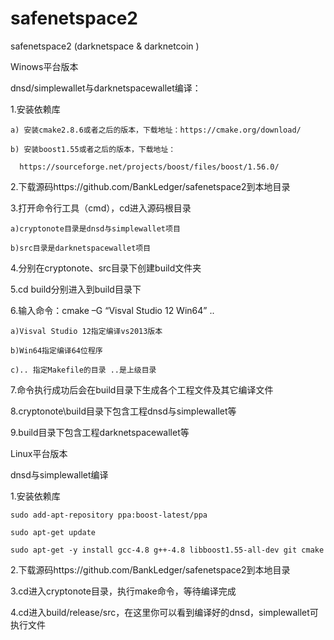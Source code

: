 # safenetspace2
safenetspace2 (darknetspace &amp; darknetcoin )

Winows平台版本

dnsd/simplewallet与darknetspacewallet编译：

1.安装依赖库

    a) 安装cmake2.8.6或者之后的版本，下载地址：https://cmake.org/download/
  
    b) 安装boost1.55或者之后的版本，下载地址：
  
      https://sourceforge.net/projects/boost/files/boost/1.56.0/
      
2.下载源码https://github.com/BankLedger/safenetspace2到本地目录

3.打开命令行工具（cmd），cd进入源码根目录

    a)cryptonote目录是dnsd与simplewallet项目

    b)src目录是darknetspacewallet项目
  
4.分别在cryptonote、src目录下创建build文件夹

5.cd build分别进入到build目录下

6.输入命令：cmake –G “Visval Studio 12 Win64” ..

    a)Visval Studio 12指定编译vs2013版本
  
    b)Win64指定编译64位程序
  
    c).. 指定Makefile的目录 ..是上级目录
  
7.命令执行成功后会在build目录下生成各个工程文件及其它编译文件

8.cryptonote\build目录下包含工程dnsd与simplewallet等

9.build目录下包含工程darknetspacewallet等









Linux平台版本

dnsd与simplewallet编译

1.安装依赖库

    sudo add-apt-repository ppa:boost-latest/ppa
  
    sudo apt-get update
  
    sudo apt-get -y install gcc-4.8 g++-4.8 libboost1.55-all-dev git cmake
  
2.下载源码https://github.com/BankLedger/safenetspace2到本地目录

3.cd进入cryptonote目录，执行make命令，等待编译完成

4.cd进入build/release/src，在这里你可以看到编译好的dnsd，simplewallet可执行文件
